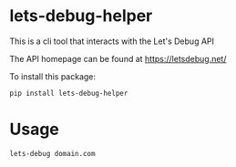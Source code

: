 # lets-debug-helper
This is a cli tool that interacts with the Let's Debug API

The API homepage can be found at https://letsdebug.net/

To install this package:

```
pip install lets-debug-helper
```

# Usage

```
lets-debug domain.com
```
